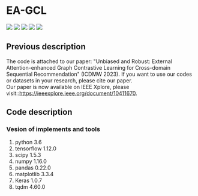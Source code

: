 # EA-GCL

<p align="left">
  <img src='https://img.shields.io/badge/python-3.6+-blue'>
  <img src='https://img.shields.io/badge/Tensorflow-1.12+-blue'>
  <img src='https://img.shields.io/badge/NumPy-1.16-brightgreen'>
  <img src='https://img.shields.io/badge/pandas-0.22.0-brightgreen'>
  <img src='https://img.shields.io/badge/scipy-1.5.3-brightgreen'>
</p> 

## **Previous description**
The code is attached to our paper: "Unbiased and Robust: External Attention-enhanced Graph Contrastive Learning for Cross-domain Sequential Recommendation" (ICDMW 2023). If you want to use our codes or datasets in your research, please cite our paper.  
Our paper is now available on IEEE Xplore, please visit::<https://ieeexplore.ieee.org/document/10411670>. 
## **Code description**
### **Vesion of implements and tools**
1. python 3.6
2. tensorflow 1.12.0
3. scipy 1.5.3
4. numpy 1.16.0
5. pandas 0.22.0
6. matplotlib 3.3.4
7. Keras 1.0.7
8. tqdm 4.60.0  


